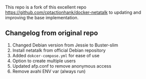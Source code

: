 This repo is a fork of this excellent repo https://github.com/cptactionhank/docker-netatalk to updating and improving the base implementation.

## Changelog from original repo


1. Changed Debian version from Jessie to Buster-slim
2. Install netatalk from official Debian repository
3. Added `dokcer-compose.yml` for ease of use
4. Option to create multiple users
5. Updated afp.conf to remove anonymous access
6. Remove avahi ENV var (always run)

